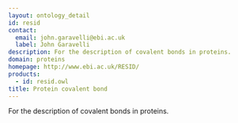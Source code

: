 ```yaml
---
layout: ontology_detail
id: resid
contact: 
  email: john.garavelli@ebi.ac.uk
  label: John Garavelli
description: For the description of covalent bonds in proteins.
domain: proteins
homepage: http://www.ebi.ac.uk/RESID/
products: 
  - id: resid.owl
title: Protein covalent bond
---
```


For the description of covalent bonds in proteins.